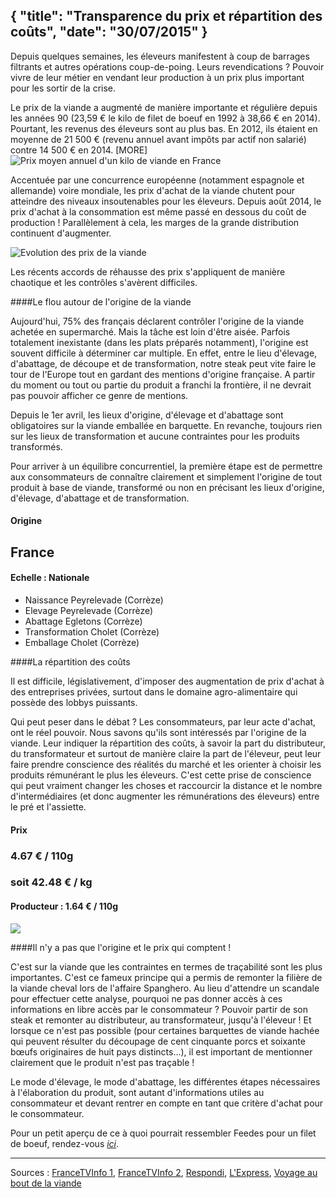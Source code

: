 {
"title":  "Transparence du prix et répartition des coûts",
"date":  "30/07/2015"
}
---

Depuis quelques semaines, les éleveurs manifestent à coup de barrages filtrants et autres opérations coup-de-poing. Leurs revendications ? Pouvoir vivre de leur métier en vendant leur production à un prix plus important pour les sortir de la crise.

Le prix de la viande a augmenté de manière importante et régulière depuis les années 90 (23,59 € le kilo de filet de boeuf en 1992 à 38,66 € en 2014). Pourtant, les revenus des éleveurs sont au plus bas. En 2012, ils étaient en moyenne de 21 500 € (revenu annuel avant impôts par actif non salarié) contre 14 500 € en 2014. 
[MORE]
<img src="assets/img/prixviande.png" class="img-responsive" alt="Prix moyen annuel d'un kilo de viande en France">

Accentuée par une concurrence européenne (notamment espagnole et allemande) voire mondiale, les prix d'achat de la viande chutent pour atteindre des niveaux insoutenables pour les éleveurs. Depuis août 2014, le prix d'achat à la consommation est même passé en dessous du coût de production ! Parallèlement à cela, les marges de la grande distribution continuent d'augmenter.

<img src="assets/img/evolutionprixviande.png" class="img-responsive" alt="Evolution des prix de la viande">

Les récents accords de réhausse des prix s'appliquent de manière chaotique et les contrôles s'avèrent difficiles.

####Le flou autour de l'origine de la viande

Aujourd'hui, 75% des français déclarent contrôler l'origine de la viande achetée en supermarché. Mais la tâche est loin d'être aisée. Parfois totalement inexistante (dans les plats préparés notamment), l'origine est souvent difficile à déterminer car multiple. En effet, entre le lieu d'élevage, d'abattage, de découpe et de transformation, notre steak peut vite faire le tour de l'Europe tout en gardant des mentions d'origine française. A partir du moment ou tout ou partie du produit a franchi la frontière, il ne devrait pas pouvoir afficher ce genre de mentions.

Depuis le 1er avril, les lieux d'origine, d'élevage et d'abattage sont obligatoires sur la viande emballée en barquette. En revanche, toujours rien sur les lieux de transformation et aucune contraintes pour les produits transformés.

Pour arriver à un équilibre concurrentiel, la première étape est de permettre aux consommateurs de connaître clairement et simplement l'origine de tout produit à base de viande, transformé ou non en précisant les lieux d'origine, d'élevage, d'abattage et de transformation.

<div class="row">
    <div class="col-md-4 col-md-offset-4">
        <div class="panel panel-default">
            <div class="panel-heading"><h4 class="title-center">Origine</h4></div>
              <div class="panel-body">
                <h2 class="text-center">France</h2>
                <h4 class="text-center">Echelle : Nationale</h4>
                <ul class="list-group">
                    <li class="list-group-item">Naissance <span class="badge">Peyrelevade (Corrèze)</span></li>
                    <li class="list-group-item">Elevage <span class="badge">Peyrelevade (Corrèze)</span></li>
                    <li class="list-group-item">Abattage <span class="badge">Egletons (Corrèze)</span></li>
                    <li class="list-group-item">Transformation <span class="badge">Cholet (Corrèze)</span></li>
                    <li class="list-group-item">Emballage <span class="badge">Cholet (Corrèze)</span></li>
                </ul>
            </div>
        </div>
    </div>
</div>

####La répartition des coûts

Il est difficile, législativement, d'imposer des augmentation de prix d'achat à des entreprises privées, surtout dans le domaine agro-alimentaire qui possède des lobbys puissants.

Qui peut peser dans le débat ? Les consommateurs, par leur acte d'achat, ont le réel pouvoir. Nous savons qu'ils sont intéressés par l'origine de la viande. Leur indiquer la répartition des coûts, à savoir la part du distributeur, du transformateur et surtout de manière claire la part de l'éleveur, peut leur faire prendre conscience des réalités du marché et les orienter à choisir les produits rémunérant le plus les éleveurs. C'est cette prise de conscience qui peut vraiment changer les choses et raccourcir la distance et le nombre d'intermédiaires (et donc augmenter les rémunérations des éleveurs) entre le pré et l'assiette. 

<div class="row">
    <div class="col-md-4 col-md-offset-4">
        <div class="panel panel-default">
          <div class="panel-heading text-center"><h4>Prix</h4></div>
          <div class="panel-body text-center">
              <h3>4.67 € / 110g <span data-original-title="Prix en hausse" title="" data-placement="top" data-toggle="tooltip" class="glyphicon glyphicon-triangle-top text-danger"></span></h3>
              <h3>soit 42.48 € / kg</h3>
              <h4>Producteur : 1.64 € / 110g <span data-original-title="Part du producteur en hausse" title="" data-placement="top" data-toggle="tooltip" class="glyphicon glyphicon-triangle-top text-success"></span></h4>
                <div data-original-title="Part du producteur : 35%" title="" data-placement="top" data-toggle="tooltip" class="pourcent1">
                    <img class="pourcent2" src="assets/img/veau-minus.png">
                    <div style="width:35%" class="variation-pourcent list-group-item-warning"></div>
                </div>
          </div>
        </div>
    </div>
</div>

####Il n'y a pas que l'origine et le prix qui comptent !

C'est sur la viande que les contraintes en termes de traçabilité sont les plus importantes. C'est ce fameux principe qui a permis de remonter la filière de la viande cheval lors de l'affaire Spanghero. Au lieu d'attendre un scandale pour effectuer cette analyse, pourquoi ne pas donner accès à ces informations en libre accès par le consommateur ? Pouvoir partir de son steak et remonter au distributeur, au transformateur, jusqu'à l'éleveur ! Et lorsque ce n'est pas possible (pour certaines barquettes de viande hachée qui peuvent résulter du découpage de cent cinquante porcs et soixante bœufs originaires de huit pays distincts...), il est important de mentionner clairement que le produit n'est pas traçable !

Le mode d'élevage, le mode d'abattage, les différentes étapes nécessaires à l'élaboration du produit, sont autant d'informations utiles au consommateur et devant rentrer en compte en tant que critère d'achat pour le consommateur.

Pour un petit aperçu de ce à quoi pourrait ressembler Feedes pour un filet de boeuf, rendez-vous [*ici*](/viandes/4).

___
Sources : [FranceTVInfo 1](http://www.francetvinfo.fr/economie/emploi/metiers/agriculture/crise-des-eleveurs/crise-des-eleveurs-trois-graphiques-pour-connaitre-la-composition-du-prix-quand-on-achete-un-kilo-de-viande_1007023.html#xtor=AL-79-[article]-[connexe]), [FranceTVInfo 2](http://www.francetvinfo.fr/economie/emploi/metiers/agriculture/infographies-deux-graphiques-pour-comprendre-la-detresse-des-eleveurs_979933.html), [Respondi](http://mingle-trend.respondi.com/fr/27_07_2015/origine-viande-supermarche-sondage/), [L'Express](http://www.lexpress.fr/actualite/societe/environnement/quelle-est-l-origine-de-la-viande-consommee-en-france_901994.html), [Voyage au bout de la viande](http://www.arte.tv/guide/fr/050771-000/voyage-au-bout-de-la-viande)